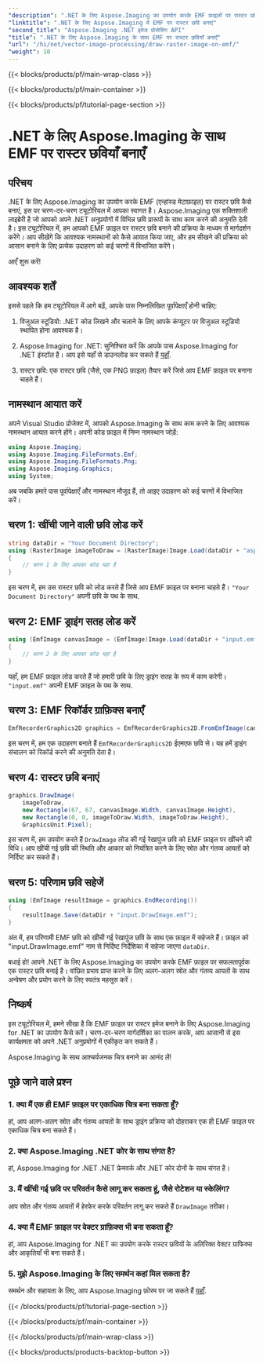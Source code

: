 ```yaml
---
"description": ".NET के लिए Aspose.Imaging का उपयोग करके EMF फ़ाइलों पर रास्टर छवियाँ बनाना सीखें। बिना किसी प्रयास के शानदार दृश्य बनाएँ।"
"linktitle": ".NET के लिए Aspose.Imaging में EMF पर रास्टर छवि बनाएं"
"second_title": "Aspose.Imaging .NET इमेज प्रोसेसिंग API"
"title": ".NET के लिए Aspose.Imaging के साथ EMF पर रास्टर छवियाँ बनाएँ"
"url": "/hi/net/vector-image-processing/draw-raster-image-on-emf/"
"weight": 10
---
```


{{< blocks/products/pf/main-wrap-class >}}

{{< blocks/products/pf/main-container >}}

{{< blocks/products/pf/tutorial-page-section >}}

# .NET के लिए Aspose.Imaging के साथ EMF पर रास्टर छवियाँ बनाएँ


## परिचय

.NET के लिए Aspose.Imaging का उपयोग करके EMF (एन्हांस्ड मेटाफ़ाइल) पर रास्टर छवि कैसे बनाएं, इस पर चरण-दर-चरण ट्यूटोरियल में आपका स्वागत है। Aspose.Imaging एक शक्तिशाली लाइब्रेरी है जो आपको अपने .NET अनुप्रयोगों में विभिन्न छवि प्रारूपों के साथ काम करने की अनुमति देती है। इस ट्यूटोरियल में, हम आपको EMF फ़ाइल पर रास्टर छवि बनाने की प्रक्रिया के माध्यम से मार्गदर्शन करेंगे। आप सीखेंगे कि आवश्यक नामस्थानों को कैसे आयात किया जाए, और हम सीखने की प्रक्रिया को आसान बनाने के लिए प्रत्येक उदाहरण को कई चरणों में विभाजित करेंगे।

आएँ शुरू करें!

## आवश्यक शर्तें

इससे पहले कि हम ट्यूटोरियल में आगे बढ़ें, आपके पास निम्नलिखित पूर्वापेक्षाएँ होनी चाहिए:

1. विजुअल स्टूडियो: .NET कोड लिखने और चलाने के लिए आपके कंप्यूटर पर विजुअल स्टूडियो स्थापित होना आवश्यक है।

2. Aspose.Imaging for .NET: सुनिश्चित करें कि आपके पास Aspose.Imaging for .NET इंस्टॉल है। आप इसे यहाँ से डाउनलोड कर सकते हैं [यहाँ](https://releases.aspose.com/imaging/net/).

3. रास्टर छवि: एक रास्टर छवि (जैसे, एक PNG फ़ाइल) तैयार करें जिसे आप EMF फ़ाइल पर बनाना चाहते हैं।

## नामस्थान आयात करें

अपने Visual Studio प्रोजेक्ट में, आपको Aspose.Imaging के साथ काम करने के लिए आवश्यक नामस्थान आयात करने होंगे। अपनी कोड फ़ाइल में निम्न नामस्थान जोड़ें:

```csharp
using Aspose.Imaging;
using Aspose.Imaging.FileFormats.Emf;
using Aspose.Imaging.FileFormats.Png;
using Aspose.Imaging.Graphics;
using System;
```

अब जबकि हमारे पास पूर्वापेक्षाएँ और नामस्थान मौजूद हैं, तो आइए उदाहरण को कई चरणों में विभाजित करें।

## चरण 1: खींची जाने वाली छवि लोड करें

```csharp
string dataDir = "Your Document Directory";
using (RasterImage imageToDraw = (RasterImage)Image.Load(dataDir + "asposenet_220_src01.png"))
{
    // चरण 1 के लिए आपका कोड यहां है
}
```

इस चरण में, हम उस रास्टर छवि को लोड करते हैं जिसे आप EMF फ़ाइल पर बनाना चाहते हैं। `"Your Document Directory"` अपनी छवि के पथ के साथ.

## चरण 2: EMF ड्राइंग सतह लोड करें

```csharp
using (EmfImage canvasImage = (EmfImage)Image.Load(dataDir + "input.emf"))
{
    // चरण 2 के लिए आपका कोड यहां है
}
```

यहाँ, हम EMF फ़ाइल लोड करते हैं जो हमारी छवि के लिए ड्राइंग सतह के रूप में काम करेगी। `"input.emf"` अपनी EMF फ़ाइल के पथ के साथ.

## चरण 3: EMF रिकॉर्डर ग्राफ़िक्स बनाएँ

```csharp
EmfRecorderGraphics2D graphics = EmfRecorderGraphics2D.FromEmfImage(canvasImage);
```

इस चरण में, हम एक उदाहरण बनाते हैं `EmfRecorderGraphics2D` ईएमएफ छवि से। यह हमें ड्राइंग संचालन को रिकॉर्ड करने की अनुमति देता है।

## चरण 4: रास्टर छवि बनाएं

```csharp
graphics.DrawImage(
    imageToDraw,
    new Rectangle(67, 67, canvasImage.Width, canvasImage.Height),
    new Rectangle(0, 0, imageToDraw.Width, imageToDraw.Height),
    GraphicsUnit.Pixel);
```

इस चरण में, हम उपयोग करते हैं `DrawImage` लोड की गई रेखापुंज छवि को EMF फ़ाइल पर खींचने की विधि। आप खींची गई छवि की स्थिति और आकार को नियंत्रित करने के लिए स्रोत और गंतव्य आयतों को निर्दिष्ट कर सकते हैं।

## चरण 5: परिणाम छवि सहेजें

```csharp
using (EmfImage resultImage = graphics.EndRecording())
{
    resultImage.Save(dataDir + "input.DrawImage.emf");
}
```

अंत में, हम परिणामी EMF छवि को खींची गई रेखापुंज छवि के साथ एक फ़ाइल में सहेजते हैं। फ़ाइल को "input.DrawImage.emf" नाम से निर्दिष्ट निर्देशिका में सहेजा जाएगा `dataDir`.

बधाई हो! आपने .NET के लिए Aspose.Imaging का उपयोग करके EMF फ़ाइल पर सफलतापूर्वक एक रास्टर छवि बनाई है। वांछित प्रभाव प्राप्त करने के लिए अलग-अलग स्रोत और गंतव्य आयतों के साथ अन्वेषण और प्रयोग करने के लिए स्वतंत्र महसूस करें।

## निष्कर्ष

इस ट्यूटोरियल में, हमने सीखा है कि EMF फ़ाइल पर रास्टर इमेज बनाने के लिए Aspose.Imaging for .NET का उपयोग कैसे करें। चरण-दर-चरण मार्गदर्शिका का पालन करके, आप आसानी से इस कार्यक्षमता को अपने .NET अनुप्रयोगों में एकीकृत कर सकते हैं।

Aspose.Imaging के साथ आश्चर्यजनक चित्र बनाने का आनंद लें!

## पूछे जाने वाले प्रश्न

### 1. क्या मैं एक ही EMF फ़ाइल पर एकाधिक चित्र बना सकता हूँ?

हां, आप अलग-अलग स्रोत और गंतव्य आयतों के साथ ड्राइंग प्रक्रिया को दोहराकर एक ही EMF फ़ाइल पर एकाधिक चित्र बना सकते हैं।

### 2. क्या Aspose.Imaging .NET कोर के साथ संगत है?

हां, Aspose.Imaging for .NET .NET फ्रेमवर्क और .NET कोर दोनों के साथ संगत है।

### 3. मैं खींची गई छवि पर परिवर्तन कैसे लागू कर सकता हूं, जैसे रोटेशन या स्केलिंग?

आप स्रोत और गंतव्य आयतों में हेरफेर करके परिवर्तन लागू कर सकते हैं `DrawImage` तरीका।

### 4. क्या मैं EMF फ़ाइल पर वेक्टर ग्राफ़िक्स भी बना सकता हूँ?

हां, आप Aspose.Imaging for .NET का उपयोग करके रास्टर छवियों के अतिरिक्त वेक्टर ग्राफिक्स और आकृतियाँ भी बना सकते हैं।

### 5. मुझे Aspose.Imaging के लिए समर्थन कहां मिल सकता है?

समर्थन और सहायता के लिए, आप Aspose.Imaging फ़ोरम पर जा सकते हैं [यहाँ](https://forum.aspose.com/).


{{< /blocks/products/pf/tutorial-page-section >}}

{{< /blocks/products/pf/main-container >}}

{{< /blocks/products/pf/main-wrap-class >}}

{{< blocks/products/products-backtop-button >}}